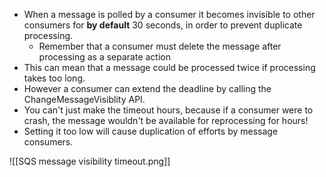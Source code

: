 - When a message is polled by a consumer it becomes invisible to other consumers for **by default** 30 seconds, in order to prevent duplicate processing.
	- Remember that a consumer must delete the message after processing as a separate action
- This can mean that a message could be processed twice if processing takes too long.
- However a consumer can extend the deadline by calling the ChangeMessageVisiblity API.
- You can't just make the timeout hours, because if a consumer were to crash, the message wouldn't be available for reprocessing for hours!
- Setting it too low will cause duplication of efforts by message consumers.

![[SQS message visibility timeout.png]]

